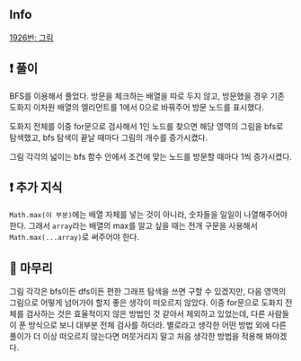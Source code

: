 ## Info
<a href="https://www.acmicpc.net/problem/1926" rel="nofollow">1926번: 그림</a>

## ❗ 풀이
BFS를 이용해서 풀었다. 방문을 체크하는 배열을 따로 두지 않고, 방문했을 경우 기존 도화지 이차원 배열의 엘리먼트를 1에서 0으로 바꿔주어 방문 노드를 표시했다.

도화지 전체를 이중 for문으로 검사해서 1인 노드를 찾으면 해당 영역의 그림을 bfs로 탐색했고, bfs 탐색이 끝날 때마다 그림의 개수를 증가시켰다.

그림 각각의 넓이는 bfs 함수 안에서 조건에 맞는 노드를 방문할 때마다 1씩 증가시켰다.


## ❗ 추가 지식
`Math.max(이 부분)`에는 배열 자체를 넣는 것이 아니라, 숫자들을 일일이 나열해주어야 한다. 그래서 `array`라는 배열의 max를 알고 싶을 때는 전개 구문을 사용해서 `Math.max(...array)`로 써주어야 한다.

## 🙂 마무리
그림 각각은 bfs이든 dfs이든 편한 그래프 탐색을 쓰면 구할 수 있겠지만, 다음 영역의 그림으로 어떻게 넘어가야 할지 좋은 생각이 떠오르지 않았다. 이중 for문으로 도화지 전체를 검사하는 것은 효율적이지 않은 방법인 것 같아서 제외하고 있었는데, 다른 사람들이 푼 방식으로 보니 대부분 전체 검사를 하더라. 별로라고 생각한 어떤 방법 외에 다른 풀이가 더 이상 떠오르지 않는다면 머뭇거리지 말고 처음 생각한 방법을 적용해 봐야겠다.